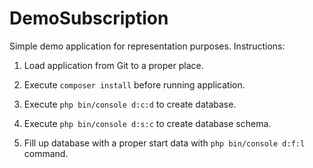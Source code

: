 DemoSubscription
=================

Simple demo application for representation purposes. Instructions:

1. Load application from Git to a proper place.

2. Execute `composer install` before running application.

3. Execute `php bin/console d:c:d` to create database.

4. Execute `php bin/console d:s:c` to create database schema.

5. Fill up database with a proper start data with `php bin/console d:f:l` command.